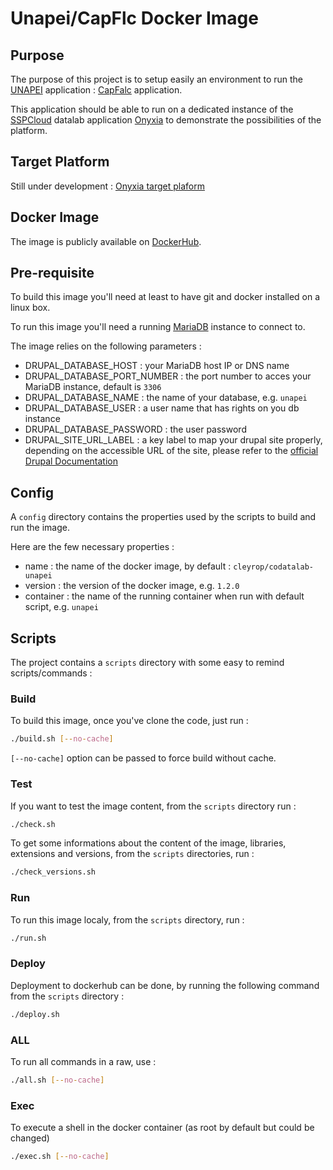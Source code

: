 # Unapei/CapFlc Docker Image

## Purpose

The purpose of this project is to setup easily an environment to run the [UNAPEI](https://www.unapei.org/) application : [CapFalc](https://www.unapei.org/presse/capfalc-un-outil-numerique-pour-rendre-les-informations-accessibles-aux-personnes-en-situation-de-handicap-intellectuel/) application.

This application should be able to run on a dedicated instance of the [SSPCloud](https://www.sspcloud.fr/) datalab application [Onyxia](https://github.com/InseeFrLab/onyxia-web) to demonstrate the possibilities of the platform.

## Target Platform

Still under development : [Onyxia target plaform](https://onyxia.codatalab.eu/)

## Docker Image

The image is publicly available on [DockerHub](https://hub.docker.com/repository/docker/cleyrop/codatalab-unapei).

## Pre-requisite

To build this image you'll need at least to have git and docker installed on a linux box.

To run this image you'll need a running [MariaDB](https://hub.docker.com/_/mariadb/) instance to connect to.

The image relies on the following parameters :

- DRUPAL_DATABASE_HOST : your MariaDB host IP or DNS name
- DRUPAL_DATABASE_PORT_NUMBER : the port number to acces your MariaDB instance, default is `3306`
- DRUPAL_DATABASE_NAME : the name of your database, e.g. `unapei`
- DRUPAL_DATABASE_USER : a user name that has rights on you db instance
- DRUPAL_DATABASE_PASSWORD : the user password
- DRUPAL_SITE_URL_LABEL : a key label to map your drupal site properly, depending on the accessible URL of the site, please refer to the [official Drupal Documentation](https://api.drupal.org/api/drupal/sites!example.sites.php/latest)

## Config

A `config` directory contains the properties used by the scripts to build and run the image.

Here are the few necessary properties :

- name : the name of the docker image, by default : `cleyrop/codatalab-unapei`
- version : the version of the docker image, e.g. `1.2.0`
- container : the name of the running container when run with default script, e.g. `unapei`

## Scripts

The project contains a `scripts` directory with some easy to remind scripts/commands :

### Build

To build this image, once you've clone the code, just run :

```bash
./build.sh [--no-cache]
```

`[--no-cache]` option can be passed to force build without cache.

### Test

If you want to test the image content, from the `scripts` directory run :

```bash
./check.sh
```

To get some informations about the content of the image, libraries, extensions and versions, from the `scripts` directories, run :

```bash
./check_versions.sh
```

### Run

To run this image localy, from the `scripts` directory, run :

```bash
./run.sh
```

### Deploy

Deployment to dockerhub can be done, by running the following command from the `scripts` directory :

```bash
./deploy.sh
```

### ALL

To run all commands in a raw, use :

```bash
./all.sh [--no-cache]
```

### Exec

To execute a shell in the docker container (as root by default but could be changed)

```bash
./exec.sh [--no-cache]
```
